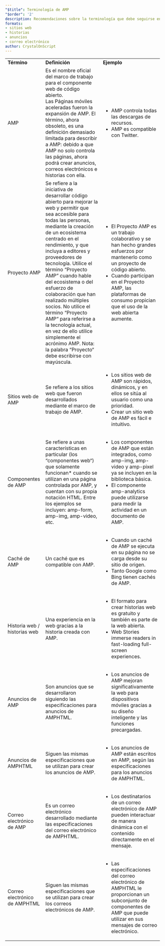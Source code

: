 ```yaml
---
"$title": Terminología de AMP
"$order": '2'
description: Recomendaciones sobre la terminología que debe seguirse en AMP
formats:
- sitios web
- historias
- anuncios
- correo electrónico
author: CrystalOnScript
---
```


<table>
  <tr>
   <td>
<strong>Término</strong>
   </td>
   <td>
<strong>Definición</strong>
   </td>
   <td>
<strong>Ejemplo</strong>
   </td>
  </tr>
  <tr>
   <td>AMP</td>
   <td>Es el nombre oficial del marco de trabajo para el componente web de código abierto. <br>Las Páginas móviles aceleradas fueron la expansión de AMP. El término, ahora obsoleto, es una definición demasiado limitada para describir a AMP: debido a que AMP no solo controla las páginas, ahora podrá crear anuncios, correos electrónicos e historias con ella.</td>
   <td>
<ul>
      <li>AMP controla todas las descargas de recursos.</li>
<li>AMP es compatible con Twitter.</li>
      </ul>
   </td>
  </tr>
  <tr>
   <td>Proyecto AMP</td>
   <td>Se refiere a la iniciativa de desarrollar código abierto para mejorar la web y permitir que sea accesible para todas las personas, mediante la creación de un ecosistema centrado en el rendimiento, y que incluya a editores y proveedores de tecnología. Utilice el término “Proyecto AMP” cuando hable del ecosistema o del esfuerzo de colaboración que han realizado múltiples socios.  No utilice el término “Proyecto AMP“ para referirse a la tecnología actual, en vez de ello utilice simplemente el acrónimo AMP. Nota: la palabra “Proyecto“ debe escribirse con mayúscula.</td>
   <td>
<ul>
      <li>El Proyecto AMP es un trabajo colaborativo y se han hecho grandes esfuerzos por mantenerlo como un proyecto de código abierto.</li>
<li>Cuando participan en el Proyecto AMP, las plataformas de consumo propician que el uso de la web abierta aumente.</li>
</ul>
   </td>
  </tr>
  <tr>
   <td>Sitios web de AMP</td>
   <td>Se refiere a los sitios web que fueron desarrollados mediante el marco de trabajo de AMP.</td>
   <td>
<ul>
      <li>Los sitios web de AMP son rápidos, dinámicos, y en ellos se sitúa al usuario como una prioridad.</li>
<li>Crear un sitio web de AMP es fácil e intuitivo.</li>
</ul>
   </td>
  </tr>
  <tr>
   <td>Componentes de AMP</td>
   <td>Se refiere a unas características en particular (los “componentes web“) que solamente funcionan* cuando se utilizan en una página controlada por AMP, y cuentan con su propia notación HTML. Entre los ejemplos se incluyen: amp-form, amp-img, amp-video, etc.</td>
   <td>
<ul>
      <li>Los componentes de AMP que están integrados, como amp-img, amp-video y amp-pixel ya se incluyen en la biblioteca básica.</li>
<li>El componente amp-analytics puede utilizarse para medir la actividad en un documento de AMP.</li>
</ul>
   </td>
  </tr>
  <tr>
   <td>Caché de AMP</td>
   <td>Un caché que es compatible con AMP.</td>
   <td>
<ul>
      <li>Cuando un caché de AMP se ejecuta en su página no se carga desde su sitio de origen.</li>
<li>Tanto Google como Bing tienen cachés de AMP.</li>
</ul>
   </td>
  </tr>
  <tr>
   <td>Historia web / historias web</td>
   <td>Una experiencia en la web gracias a la historia creada con AMP.</td>
   <td>
<ul>
      <li>El formato para crear historias web es gratuito y también es parte de la web abierta.</li>
<li>Web Stories immerse readers in fast-loading full-screen experiences.  </li>
</ul>
   </td>
  </tr>
  <tr>
   <td>Anuncios de AMP</td>
   <td>Son anuncios que se desarrollaron siguiendo las especificaciones para anuncios de AMPHTML.</td>
   <td>
<ul>
      <li>Los anuncios de AMP mejoran significativamente la web para dispositivos móviles gracias a su diseño inteligente y las funciones precargadas.</li>
</ul>
   </td>
  </tr>
  <tr>
   <td>Anuncios de AMPHTML</td>
   <td>Siguen las mismas especificaciones que se utilizan para crear los anuncios de AMP.</td>
   <td>
<ul>
      <li>Los anuncios de AMP están escritos en AMP, según las especificaciones para los anuncios de AMPHTML.</li>
</ul>
   </td>
  </tr>
  <tr>
   <td>Correo electrónico de AMP</td>
   <td>Es un correo electrónico desarrollado mediante las especificaciones del correo electrónico de AMPHTML.</td>
   <td>
<ul>
      <li>Los destinatarios de un correo electrónico de AMP pueden interactuar de manera dinámica con el contenido directamente en el mensaje.</li>
</ul>
   </td>
  </tr>
  <tr>
   <td>Correo electrónico de AMPHTML</td>
   <td>Siguen las mismas especificaciones que se utilizan para crear los correos electrónicos de AMP.</td>
   <td>
<ul>
      <li>Las especificaciones del correo electrónico de AMPHTML le proporcionan un subconjunto de componentes de AMP que puede utilizar en sus mensajes de correo electrónico.</li>
</ul>
   </td>
  </tr>
</table>

